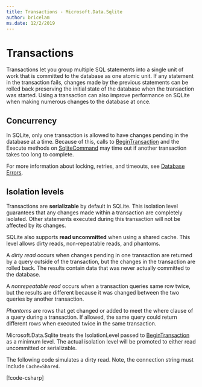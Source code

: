 ```yaml
---
title: Transactions - Microsoft.Data.Sqlite
author: bricelam
ms.date: 12/2/2019
---
```

# Transactions

Transactions let you group multiple SQL statements into a single unit of work that is committed to the database as one atomic unit. If any statement in the transaction fails, changes made by the previous statements can be rolled back preserving the initial state of the database when the transaction was started. Using a transaction can also improve performance on SQLite when making numerous changes to the database at once.

## Concurrency

In SQLite, only one transaction is allowed to have changes pending in the database at a time. Because of this, calls to [BeginTransaction](/dotnet/api/microsoft.data.sqlite.sqliteconnection.begintransaction) and the Execute methods on [SqliteCommand](/dotnet/api/microsoft.data.sqlite.sqlitecommand) may time out if another transaction takes too long to complete.

For more information about locking, retries, and timeouts, see [Database Errors](errors.md).

## Isolation levels

Transactions are **serializable** by default in SQLite. This isolation level guarantees that any changes made within a transaction are completely isolated. Other statements executed during this transaction will not be affected by its changes.

SQLite also supports **read uncommitted** when using a shared cache. This level allows dirty reads, non-repeatable reads, and phantoms.

A *dirty read* occurs when changes pending in one transaction are returned by a query outside of the transaction, but the changes in the transaction are rolled back. The results contain data that was never actually committed to the database.

A *nonrepeatable read* occurs when a transaction queries same row twice, but the results are different because it was changed between the two queries by another transaction.

*Phantoms* are rows that get changed or added to meet the where clause of a query during a transaction. If allowed, the same query could return different rows when executed twice in the same transaction.

Microsoft.Data.Sqlite treats the IsolationLevel passed to [BeginTransaction](/dotnet/api/microsoft.data.sqlite.sqliteconnection.begintransaction) as a minimum level. The actual isolation level will be promoted to either read uncommitted or serializable.

The following code simulates a dirty read. Note, the connection string must include `Cache=Shared`.

[!code-csharp[](../samples/msdata-sqlite/DirtyReadSample/Program.cs?name=snippet_DirtyRead)]
